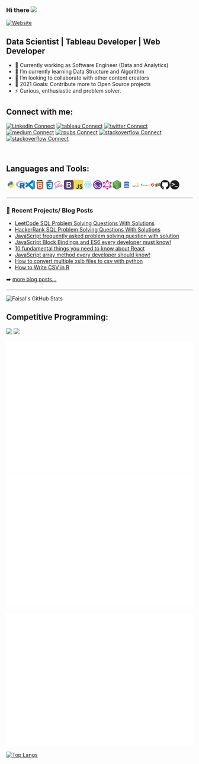 ### Hi there <a href="https://dsfaisal.com/"><img src="https://media.giphy.com/media/hvRJCLFzcasrR4ia7z/giphy.gif" width="25px"></a>

[![Website](https://img.shields.io/website?label=dsfaisal.com&style=for-the-badge&url=https%3A%2F%2Fdsfaisal.com)](https://dsfaisal.com)

## Data Scientist | Tableau Developer | Web Developer

- 🔭 Currently working as Software Engineer (Data and Analytics)
- 🌱 I’m currently learning Data Structure and Algorithm
- 👯 I’m looking to collaborate with other content creators
- 🥅 2021 Goals: Contribute more to Open Source projects
- ⚡ Curious, enthusiastic and problem solver.

## Connect with me:

[![LinkedIn Connect](https://img.shields.io/badge/LinkedIn-blue?style=flat&logo=linkedin&labelColor=blue)][linkedin]
[![tableau Connect](https://img.shields.io/badge/tableau-blue?style=flat&logo=tableau&labelColor=f5f5f5&color=f5f5f5)][tableau]
[![twitter Connect](https://img.shields.io/badge/twitter-blue?style=flat&logo=twitter&labelColor=f5f5f5&color=f5f5f5)][twitter]
[![medium Connect](https://img.shields.io/badge/medium-black?style=flat&logo=medium&labelColor=555555&color=555555)][medium]
[![rpubs Connect](https://img.shields.io/badge/rpubs-black?style=flat&logo=r&labelColor=555555&color=555555)][rpubs]
[![stackoverflow Connect](https://img.shields.io/badge/stackoverflow-black?style=flat&logo=stackoverflow&labelColor=f5f5f5&color=f5f5f5)][stackoverflow]
[![stackoverflow Connect](https://img.shields.io/badge/slideshare-black?style=flat&logo=slideshare&labelColor=f5f5f5&color=f5f5f5)][slideshare]

<br />

## Languages and Tools:

<img align="left" alt="Python" width="26px" src="https://raw.githubusercontent.com/github/explore/80688e429a7d4ef2fca1e82350fe8e3517d3494d/topics/python/python.png" />
<img align="left" alt="R" width="26px" src="https://raw.githubusercontent.com/github/explore/80688e429a7d4ef2fca1e82350fe8e3517d3494d/topics/r/r.png" />
<img align="left" alt="Visual Studio Code" width="26px" src="https://raw.githubusercontent.com/github/explore/80688e429a7d4ef2fca1e82350fe8e3517d3494d/topics/visual-studio-code/visual-studio-code.png" />
<img align="left" alt="HTML5" width="26px" src="https://raw.githubusercontent.com/github/explore/80688e429a7d4ef2fca1e82350fe8e3517d3494d/topics/html/html.png" />
<img align="left" alt="CSS3" width="26px" src="https://raw.githubusercontent.com/github/explore/80688e429a7d4ef2fca1e82350fe8e3517d3494d/topics/css/css.png" />
<img align="left" alt="Sass" width="26px" src="https://raw.githubusercontent.com/github/explore/80688e429a7d4ef2fca1e82350fe8e3517d3494d/topics/sass/sass.png" />
<img align="left" alt="Bootstrap" width="26px" src="https://raw.githubusercontent.com/github/explore/80688e429a7d4ef2fca1e82350fe8e3517d3494d/topics/bootstrap/bootstrap.png" />
<img align="left" alt="JavaScript" width="26px" src="https://raw.githubusercontent.com/github/explore/80688e429a7d4ef2fca1e82350fe8e3517d3494d/topics/javascript/javascript.png" />
<img align="left" alt="React" width="26px" src="https://raw.githubusercontent.com/github/explore/80688e429a7d4ef2fca1e82350fe8e3517d3494d/topics/react/react.png" />
<img align="left" alt="Gatsby" width="26px" src="https://raw.githubusercontent.com/github/explore/e94815998e4e0713912fed477a1f346ec04c3da2/topics/gatsby/gatsby.png" />
<img align="left" alt="GraphQL" width="26px" src="https://raw.githubusercontent.com/github/explore/80688e429a7d4ef2fca1e82350fe8e3517d3494d/topics/graphql/graphql.png" />
<img align="left" alt="Node.js" width="26px" src="https://raw.githubusercontent.com/github/explore/80688e429a7d4ef2fca1e82350fe8e3517d3494d/topics/nodejs/nodejs.png" />
<img align="left" alt="SQL" width="26px" src="https://raw.githubusercontent.com/github/explore/80688e429a7d4ef2fca1e82350fe8e3517d3494d/topics/sql/sql.png" />
<img align="left" alt="MySQL" width="26px" src="https://raw.githubusercontent.com/github/explore/80688e429a7d4ef2fca1e82350fe8e3517d3494d/topics/mysql/mysql.png" />
<img align="left" alt="MongoDB" width="26px" src="https://raw.githubusercontent.com/github/explore/80688e429a7d4ef2fca1e82350fe8e3517d3494d/topics/mongodb/mongodb.png" />
<img align="left" alt="Git" width="26px" src="https://raw.githubusercontent.com/github/explore/80688e429a7d4ef2fca1e82350fe8e3517d3494d/topics/git/git.png" />
<img align="left" alt="GitHub" width="26px" src="https://raw.githubusercontent.com/github/explore/78df643247d429f6cc873026c0622819ad797942/topics/github/github.png" />
<img align="left" alt="Terminal" width="26px" src="https://raw.githubusercontent.com/github/explore/80688e429a7d4ef2fca1e82350fe8e3517d3494d/topics/terminal/terminal.png" />

<br />
<br />

---

### 📕 Recent Projects/ Blog Posts

<!-- BLOG-POST-LIST:START -->
- [LeetCode SQL Problem Solving Questions With Solutions](https://dsfaisal.com/articles/sql/leetcode-sql-problem-solving)
- [HackerRank SQL Problem Solving Questions With Solutions](https://dsfaisal.com/articles/sql/hackerrank-sql-problem-solving)
- [JavaScript frequently asked problem solving question with solution](https://dsfaisal.com/articles/js/js-problem-solving)
- [JavaScript Block Bindings and ES6 every developer must know!](https://dsfaisal.com/articles/js/javascript-block-bindings-es6)
- [10 fundamental things you need to know about React](https://dsfaisal.com/articles/js/react-fundamental-concepts)
- [JavaScript array method every developer should know!](https://dsfaisal.com/articles/js/javascript-array-method)
- [How to convert multiple xslb files to csv with python](https://dsfaisal.com/articles/python/xslb-to-csv-python)
- [How to Write CSV in R](https://dsfaisal.com/articles/r-programming/write-to-csv-r)
<!-- BLOG-POST-LIST:END -->

➡️ [more blog posts...](https://dsfaisal.com)

---

<img width="550" alt="Faisal's GitHub Stats" src="https://github-readme-stats.vercel.app/api?username=faisal-akbar&show_icons=true&hide_border=false&include_all_commits=true&count_private=true" />  

## Competitive Programming:

![](https://raw.githubusercontent.com/sudiptob2/cf-stats/main/output/max_rating.svg)
![](https://raw.githubusercontent.com/sudiptob2/cf-stats/main/output/rating.svg)

![](https://raw.githubusercontent.com/faisal-akbar/cf-stats/main/output/light_card.svg#gh-dark-mode-only)
![](https://raw.githubusercontent.com/faisal-akbar/cf-stats/main/output/light_card.svg)

![](https://raw.githubusercontent.com/faisal-akbar/cf-stats/main/output/light_card.svg#gh-dark-mode-only)

[![Top Langs](https://github-readme-stats.vercel.app/api/top-langs/?username=faisal-akbar&langs_count=10&card_width=550)](https://github.com/faisal-akbar/github-readme-stats)

[website]: https://dsfaisal.com
[linkedin]: https://linkedin.com/in/md-faisal-akbar
[tableau]: https://public.tableau.com/profile/faisalakbar#!/
[twitter]: https://twitter.com/_faisal_akbar
[medium]: https://faisalakbar.medium.com/
[rpubs]: https://rpubs.com/faisalcep
[stackoverflow]: https://stackoverflow.com/users/9394506/faisal-akbar
[slideshare]: https://www2.slideshare.net/MdFaisalAkbar
